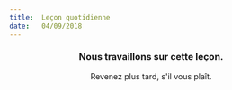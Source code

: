 ```yaml
---
title:  Leçon quotidienne
date:   04/09/2018
---
```


### <center>Nous travaillons sur cette leçon.</center>
<center>Revenez plus tard, s'il vous plaît.</center>